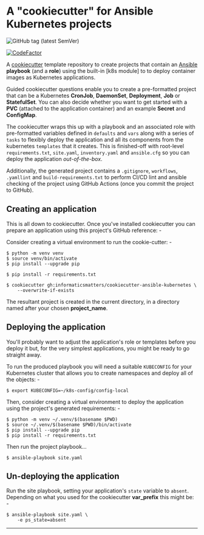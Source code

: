 # A "cookiecutter" for Ansible Kubernetes projects

![GitHub tag (latest SemVer)](https://img.shields.io/github/v/tag/informaticsmatters/cookiecutter-ansible-kubernetes)

[![CodeFactor](https://www.codefactor.io/repository/github/informaticsmatters/cookiecutter-ansible-kubernetes/badge)](https://www.codefactor.io/repository/github/informaticsmatters/cookiecutter-ansible-kubernetes)

A [cookiecutter] template repository to create projects that contain an
[Ansible] **playbook** (and a **role**) using the built-in [k8s module]
to to deploy container images as Kubernetes applications.

Guided cookiecutter questions enable you to create a pre-formatted project
that can be a Kubernetes **CronJob**, **DaemonSet**, **Deployment**, **Job** or
**StatefulSet**. You can also decide whether you want to get started with
a **PVC** (attached to the application container) and an example **Secret** and
**ConfigMap**.

The cookiecutter wraps this up with a playbook and an associated role with
pre-formatted variables defined in `defaults` and `vars` along with a series of
`tasks` to flexibly deploy the application and all its components from the
kubernetes `templates` that it creates. This is finished-off
with root-level `requirements.txt`, `site.yaml`, `inventory.yaml` and
`ansible.cfg` so you can deploy the application *out-of-the-box*.

Additionally, the generated project contains a `.gitignore`, `workflows`,
`.yamllint` and `build-requirements.txt` to perform CI/CD lint and ansible
checking of the project using GitHub Actions (once you commit the project to GitHub).

## Creating an application
This is all down to cookiecutter. Once you've installed cookiecutter
you can prepare an application using this project's GitHub reference: -

Consider creating a virtual environment to run the cookie-cutter: -

    $ python -m venv venv
    $ source venv/bin/activate
    $ pip install --upgrade pip
    
    $ pip install -r requirements.txt

    $ cookiecutter gh:informaticsmatters/cookiecutter-ansible-kubernetes \
        --overwrite-if-exists

The resultant project is created in the current directory, in a directory
named after your chosen **project_name**.

## Deploying the application
You'll probably want to adjust the application's role or templates before you
deploy it but, for the very simplest applications, you might be ready to go
straight away.
 
To run the produced playbook you will need a suitable `KUBECONFIG` for your
Kubernetes cluster that allows you to create namespaces and deploy all of
the objects: -

    $ export KUBECONFIG=~/k8s-config/config-local

Then, consider creating a virtual environment to deploy the application
using the project's generated requirements: -

    $ python -m venv ~/.venv/$(basename $PWD)
    $ source ~/.venv/$(basename $PWD)/bin/activate
    $ pip install --upgrade pip
    $ pip install -r requirements.txt
    
Then run the project playbook...

    $ ansible-playbook site.yaml

## Un-deploying the application
Run the site playbook, setting your application's `state` variable to
`absent`. Depending on what you used for the cookiecutter **var_prefix**
this might be: -

    $ ansible-playbook site.yaml \
        -e ps_state=absent
    
---

[ansible]: https://github.com/ansible/ansible
[cookiecutter]: https://cookiecutter.readthedocs.io
